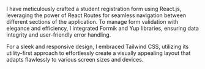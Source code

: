 I have meticulously crafted a student registration form using React.js, leveraging the power of React Routes for seamless navigation between different sections of the application. To manage form validation with elegance and efficiency, I integrated Formik and Yup libraries, ensuring data integrity and user-friendly error handling.

For a sleek and responsive design, I embraced Tailwind CSS, utilizing its utility-first approach to effortlessly create a visually appealing layout that adapts flawlessly to various screen sizes and devices. 